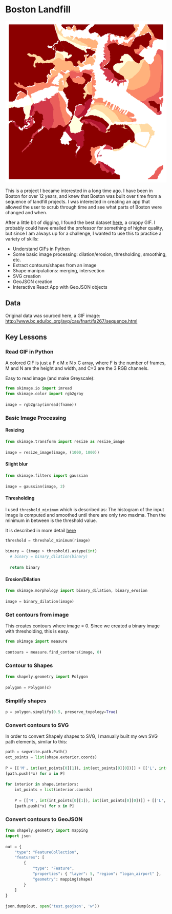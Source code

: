 # Boston Landfill

![Alt text](/data/screenshot_1.png?raw=true "Extracted Shapes from GIF")

This is a project I became interested in a long time ago.  I have been in Boston for over 12 years, and knew that Boston was built over time from a sequence of landfill projects.  I was interested in creating an app that allowed the user to scrub through time and see what parts of Boston were changed and when.  

After a little bit of digging, I found the best dataset [here][1], a crappy GIF.  I probably could have emailed the professor for something of higher quality, but since I am always up for a challenge, I wanted to use this to practice a variety of skills:

* Understand GIFs in Python
* Some basic image processing: dilation/erosion, thresholding, smoothing, etc.
* Extract contours/shapes from an image
* Shape manipulations: merging, intersection
* SVG creation
* GeoJSON creation
* Interactive React App with GeoJSON objects


[1]: http://www.bc.edu/bc_org/avp/cas/fnart/fa267/sequence.html

[0]: http://scikit-image.org/docs/dev/auto_examples/xx_applications/plot_thresholding.html#bimodal-histogram

## Data
Original data was sourced here, a GIF image: http://www.bc.edu/bc_org/avp/cas/fnart/fa267/sequence.html


## Key Lessons
### Read GIF in Python
A colored GIF is just a F x M x N x C array, where F is the number of frames, M and N are the height and width, and C=3 are the 3 RGB channels.

Easy to read image (and make Greyscale):

```python
from skimage.io import imread
from skimage.color import rgb2gray

image = rgb2gray(imread(fname))
```

### Basic Image Processing
#### Resizing

```python
from skimage.transform import resize as resize_image

image = resize_image(image, (1000, 1000))
```

#### Slight blur

```python
from skimage.filters import gaussian

image = gaussian(image, 2)
```

#### Thresholding
I used `threshold_minimum` which is described as: The histogram of the input image is computed and smoothed until there are only two maxima. Then the minimum in between is the threshold value.

It is described in more detail [here][0]

```python
threshold = threshold_minimum(rimage)

binary = (image > threshold).astype(int)
  # binary = binary_dilation(binary)

  return binary

```

#### Erosion/Dilation
```python
from skimage.morphology import binary_dilation, binary_erosion

image = binary_dilation(image)
```

### Get contours from image
This creates contours where image = 0. Since we created a binary image with thresholding, this is easy.

```python
from skimage import measure

contours = measure.find_contours(image, 0)
```

### Contour to Shapes

```python
from shapely.geometry import Polygon

polygon = Polygon(c)
```

### Simplify shapes

```python
p = polygon.simplify(0.5, preserve_topology=True)
```


### Convert contours to SVG

In order to convert Shapely shapes to SVG, I manually built my own SVG path elements, similar to this:

```python
path = svgwrite.path.Path()
ext_points = list(shape.exterior.coords)

P = [['M', int(ext_points[0][1]), int(ext_points[0][0])]] + [['L', int(x[1]), int(x[0])] for x in ext_points[1:]] + [['Z']]
[path.push(*x) for x in P]

for interior in shape.interiors:
    int_points = list(interior.coords)

    P = [['M', int(int_points[0][1]), int(int_points[0][0])]] + [['L', int(x[1]), int(x[0])] for x in int_points[1:]] + [['Z']]
    [path.push(*x) for x in P]
```


### Convert contours to GeoJSON

```python
from shapely.geometry import mapping
import json

out = {
    "type": "FeatureCollection",
    "features": [
        {
            "type": "Feature",
            "properties": { "layer": 5, "region": "logan_airport" },
            "geometry": mapping(shape)
        }
    ]        
}

json.dump(out, open('test.geojson', 'w'))

```
